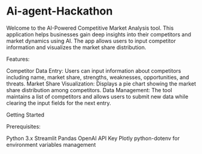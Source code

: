 # Ai-agent-Hackathon
Welcome to the AI-Powered Competitive Market Analysis tool. This application helps businesses gain deep insights into their competitors and market dynamics using AI. The app allows users to input competitor information and visualizes the market share distribution.

Features:

Competitor Data Entry: Users can input information about competitors including name, market share, strengths, weaknesses, opportunities, and threats.
Market Share Visualization: Displays a pie chart showing the market share distribution among competitors.
Data Management: The tool maintains a list of competitors and allows users to submit new data while clearing the input fields for the next entry.

Getting Started

Prerequisites:

Python 3.x
Streamlit
Pandas
OpenAI API Key
Plotly
python-dotenv for environment variables management
